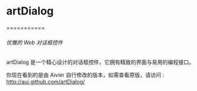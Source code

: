 # artDialog
===========

######	优雅的 Web 对话框控件

artDialog 是一个精心设计的对话框控件，它拥有精致的界面与易用的编程接口。

你现在看到的是由 Aivier 自行修改的版本，如需查看原版，请访问 : http://aui.github.com/artDialog/
